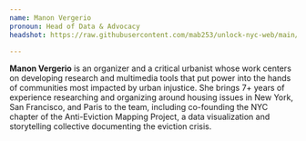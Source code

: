 ```yaml
---
name: Manon Vergerio
pronoun: Head of Data & Advocacy
headshot: https://raw.githubusercontent.com/mab253/unlock-nyc-web/main/uploads/30-compressed.png

---
```

**Manon Vergerio** is an organizer and a critical urbanist whose work centers on developing research and multimedia tools that put power into the hands of communities most impacted by urban injustice. She brings 7+ years of experience researching and organizing around housing issues in New York, San Francisco, and Paris to the team, including co-founding the NYC chapter of the Anti-Eviction Mapping Project, a data visualization and storytelling collective documenting the eviction crisis.